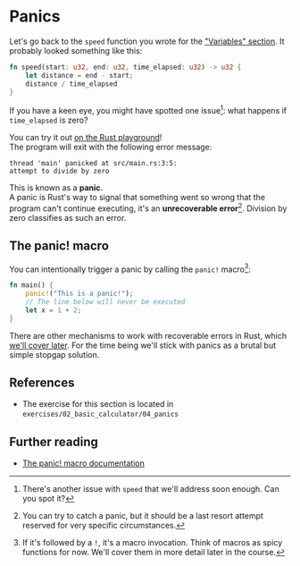 # Panics

Let's go back to the `speed` function you wrote for the ["Variables" section](02_variables).
It probably looked something like this:

```rust
fn speed(start: u32, end: u32, time_elapsed: u32) -> u32 {
    let distance = end - start;
    distance / time_elapsed
}
```

If you have a keen eye, you might have spotted one issue[^one]: what happens if `time_elapsed` is zero?

You can try it
out [on the Rust playground](https://play.rust-lang.org/?version=stable&mode=debug&edition=2021&gist=36e5ddbe3b3f741dfa9f74c956622bac)!  
The program will exit with the following error message:

```text
thread 'main' panicked at src/main.rs:3:5:
attempt to divide by zero
```

This is known as a **panic**.  
A panic is Rust's way to signal that something went so wrong that
the program can't continue executing, it's an **unrecoverable error**[^catching]. Division by zero classifies as such an
error.

## The panic! macro

You can intentionally trigger a panic by calling the `panic!` macro[^macro]:

```rust
fn main() {
    panic!("This is a panic!");
    // The line below will never be executed
    let x = 1 + 2;
}
```

There are other mechanisms to work with recoverable errors in Rust, which [we'll cover later](../05_ticket_v2/06_fallibility).
For the time being we'll stick with panics as a brutal but simple stopgap solution.

## References

- The exercise for this section is located in `exercises/02_basic_calculator/04_panics`

## Further reading

- [The panic! macro documentation](https://doc.rust-lang.org/std/macro.panic.html)

[^one]: There's another issue with `speed` that we'll address soon enough. Can you spot it?

[^catching]: You can try to catch a panic, but it should be a last resort attempt reserved for very specific
circumstances.

[^macro]: If it's followed by a `!`, it's a macro invocation. Think of macros as spicy functions for now. We'll
cover them in more detail later in the course.
